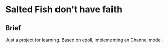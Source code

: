 # Salted Fish don't have faith
## Brief
Just a project for learning. Based on epoll, implementing an Channel model.
